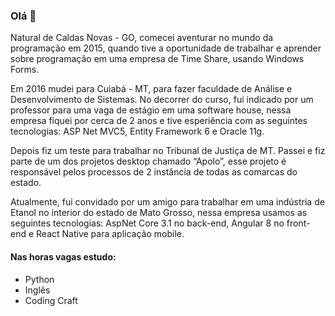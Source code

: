 ### Olá 👋

Natural de Caldas Novas - GO, comecei aventurar no mundo da programação em 2015, quando tive a oportunidade de trabalhar e aprender sobre programação em uma empresa de Time Share, usando Windows Forms.

Em 2016 mudei para Cuiabá - MT, para fazer faculdade de Análise e Desenvolvimento de Sistemas. No decorrer do curso, fui indicado por um professor para uma vaga de estágio em uma software house, nessa empresa fiquei por cerca de 2 anos e tive esperiência com as seguintes tecnologias: ASP Net MVC5, Entity Framework 6 e Oracle 11g.

Depois fiz um teste para trabalhar no Tribunal de Justiça de MT. Passei e fiz parte de um dos projetos desktop chamado “Apolo”, esse projeto é responsável pelos processos de 2 instância de todas as comarcas do estado.

Atualmente, fui convidado por um amigo para trabalhar em uma indústria de Etanol no interior do estado de Mato Grosso, nessa empresa usamos as seguintes tecnologias: AspNet Core 3.1 no back-end, Angular 8 no front-end e React Native para aplicação mobile.

#### Nas horas vagas estudo:

 - Python
 - Inglês
 - Coding Craft

<!--
**samuelrvg/samuelrvg** is a ✨ _special_ ✨ repository because its `README.md` (this file) appears on your GitHub profile.

Here are some ideas to get you started:

- 🔭 I’m currently working on ...
- 🌱 I’m currently learning ...
- 👯 I’m looking to collaborate on ...
- 🤔 I’m looking for help with ...
- 💬 Ask me about ...
- 📫 How to reach me: ...
- 😄 Pronouns: ...
- ⚡ Fun fact: ...
-->
